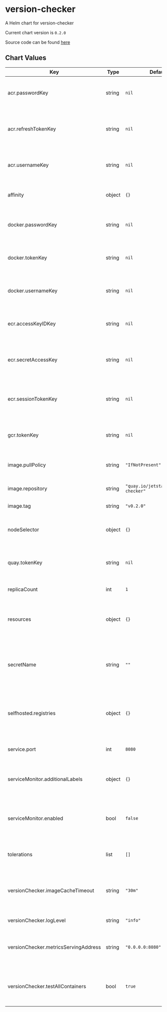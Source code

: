 version-checker
===============
A Helm chart for version-checker

Current chart version is `0.2.0`

Source code can be found [here](https://github.com/joshvanl/verison-checker)



## Chart Values

| Key | Type | Default | Description |
|-----|------|---------|-------------|
| acr.passwordKey | string | `nil` | Provide the secret key containing the ACR Password. |
| acr.refreshTokenKey | string | `nil` | Provide the secret key containing the ACR Refresh Token. |
| acr.usernameKey | string | `nil` | Provide the secret key containing the ACR Username |
| affinity | object | `{}` | Adding any affinity for your deployment. |
| docker.passwordKey | string | `nil` | Provide the secret key containing the Docker Password. |
| docker.tokenKey | string | `nil` | Provide the secret key containing the Docker Token. |
| docker.usernameKey | string | `nil` | Provide the secret key containing the Docker Username |
| ecr.accessKeyIDKey | string | `nil` | Provide the secret key containing the ECR Access Key |
| ecr.secretAccessKey | string | `nil` | Provide the secret key containing the ECR Secret Access Key |
| ecr.sessionTokenKey | string | `nil` | Provide the secret key containing the ECR Session Token |
| gcr.tokenKey | string | `nil` | Provide the secret key containing the GCR Token. |
| image.pullPolicy | string | `"IfNotPresent"` | Pull Policy to use within Cluster. |
| image.repository | string | `"quay.io/jetstack/version-checker"` | Image repository to use. |
| image.tag | string | `"v0.2.0"` | Image tag to use. |
| nodeSelector | object | `{}` | Adding a Node selector for your deployment. |
| quay.tokenKey | string | `nil` | Provide the secret key containing the Quay Token. |
| replicaCount | int | `1` | Amount of replicas to run. |
| resources | object | `{}` | define custom resources to use for your deployment. |
| secretName | string | `""` | Provide the name of the secret that contains all tokens, password and/or usernames. |
| selfhosted.registries | object | `{}` | Provide a list containing the needed info for selfhosted registries. |
| service.port | int | `8080` | Define which port to for your service. |
| serviceMonitor.additionalLabels | object | `{}` | Adding any additional labels to the service monitor. |
| serviceMonitor.enabled | bool | `false` | Deploy a Prometheus Service Monitor along with the exporter. |
| tolerations | list | `[]` | Adding any tolerations to your deployment. |
| versionChecker.imageCacheTimeout | string | `"30m"` | Specify the time version checker needs to refresh image versions. |
| versionChecker.logLevel | string | `"info"` | Specify the log level. |
| versionChecker.metricsServingAddress | string | `"0.0.0.0:8080"` | Specify the listening address and port for serving metrics. |
| versionChecker.testAllContainers | bool | `true` | Specify if all containers need to be checked or use annotation. |
